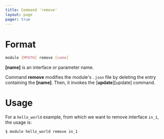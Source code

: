```yaml
---
title: Command 'remove'
layout: page 
pager: true
---
```


Format
======

```.bash
module [MPATH] remove [name]
```

__\[name\]__ is an interface or parameter name.

Command __remove__ modifies the module's `.json` file by deleting the entry containing the __\[name\]__. Then, it invokes the [__update__][update] command. 


Usage
=====

For a `hello_world` example, from which we want to remove interface `in_1`, the usage is:

```.bash
$ module hello_world remove in_1
```


